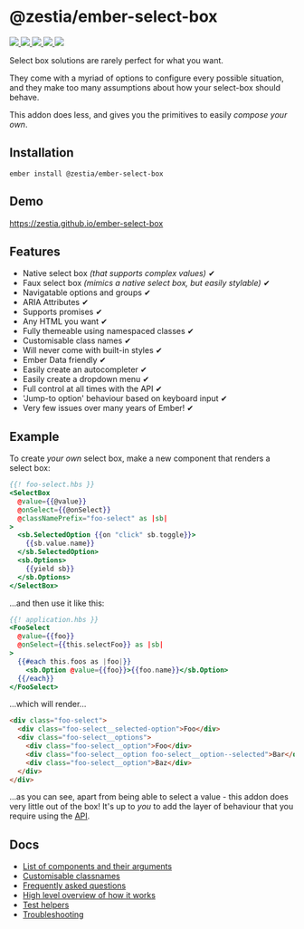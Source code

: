 # @zestia/ember-select-box

<p>
  <a href="http://travis-ci.org/zestia/ember-select-box">
    <img src="https://travis-ci.org/zestia/ember-select-box.svg?branch=master">
  </a>

  <a href="https://david-dm.org/zestia/ember-select-box#badge-embed">
    <img src="https://david-dm.org/zestia/ember-select-box.svg">
  </a>

  <a href="https://david-dm.org/zestia/ember-select-box#dev-badge-embed">
    <img src="https://david-dm.org/zestia/ember-select-box/dev-status.svg">
  </a>

  <a href="https://emberobserver.com/addons/@zestia/ember-select-box">
    <img src="https://emberobserver.com/badges/-zestia-ember-select-box.svg">
  </a>

  <img src="https://img.shields.io/badge/Ember-%3E%3D%203.12-brightgreen">
</p>

Select box solutions are rarely perfect for what you want.

They come with a myriad of options to configure every possible situation, and they make too many assumptions about how your select-box should behave.

This addon does less, and gives you the primitives to easily _compose your own_.

## Installation

```
ember install @zestia/ember-select-box
```

## Demo

https://zestia.github.io/ember-select-box

## Features

- Native select box _(that supports complex values)_ ✔︎
- Faux select box _(mimics a native select box, but easily stylable)_ ✔︎
- Navigatable options and groups ✔︎
- ARIA Attributes ✔︎
- Supports promises ✔︎
- Any HTML you want ✔︎
- Fully themeable using namespaced classes ✔︎
- Customisable class names ✔︎
- Will never come with built-in styles ✔︎
- Ember Data friendly ✔︎
- Easily create an autocompleter ✔︎
- Easily create a dropdown menu ✔︎
- Full control at all times with the API ✔︎
- 'Jump-to option' behaviour based on keyboard input ✔︎
- Very few issues over many years of Ember! ✔︎

## Example

To create _your own_ select box, make a new component that renders a select box:

```handlebars
{{! foo-select.hbs }}
<SelectBox
  @value={{@value}}
  @onSelect={{@onSelect}}
  @classNamePrefix="foo-select" as |sb|
>
  <sb.SelectedOption {{on "click" sb.toggle}}>
    {{sb.value.name}}
  </sb.SelectedOption>
  <sb.Options>
    {{yield sb}}
  </sb.Options>
</SelectBox>
```

...and then use it like this:

```handlebars
{{! application.hbs }}
<FooSelect
  @value={{foo}}
  @onSelect={{this.selectFoo}} as |sb|
>
  {{#each this.foos as |foo|}}
    <sb.Option @value={{foo}}>{{foo.name}}</sb.Option>
  {{/each}}
</FooSelect>
```

...which will render...

```html
<div class="foo-select">
  <div class="foo-select__selected-option">Foo</div>
  <div class="foo-select__options">
    <div class="foo-select__option">Foo</div>
    <div class="foo-select__option foo-select__option--selected">Bar</div>
    <div class="foo-select__option">Baz</div>
  </div>
</div>
```

...as you can see, apart from being able to select a value - this addon does very little out of the box! It's up to _you_ to add the layer of behaviour that you require using the [API](docs/components.md).

## Docs

- [List of components and their arguments](docs/components.md)
- [Customisable classnames](docs/class-names.md)
- [Frequently asked questions](docs/faq.md)
- [High level overview of how it works](docs/how-it-works.md)
- [Test helpers](docs/test-helpers.md)
- [Troubleshooting](docs/troubleshooting.md)
